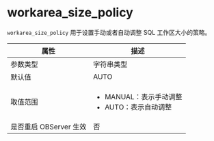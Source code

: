 workarea_size_policy
=========================================

`workarea_size_policy` 用于设置手动或者自动调整 SQL 工作区大小的策略。

|      **属性**      |                                                        **描述**                                                         |
|------------------|-----------------------------------------------------------------------------------------------------------------------|
| 参数类型             | 字符串类型                                                                                                                 |
| 默认值              | AUTO                                                                                                                  |
| 取值范围             | <ul><li> MANUAL：表示手动调整 </li><li> AUTO：表示自动调整 </li></ul>   |
| 是否重启 OBServer 生效 | 否                                                                                                                     |
